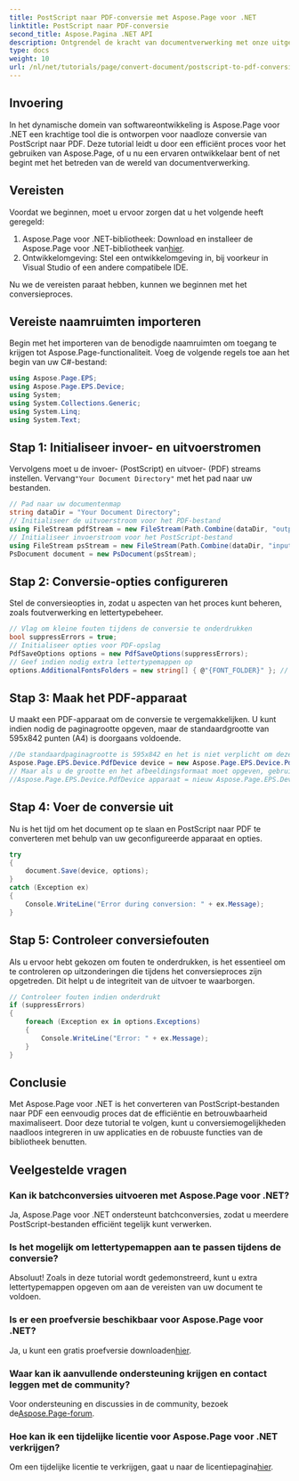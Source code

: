 ```yaml
---
title: PostScript naar PDF-conversie met Aspose.Page voor .NET
linktitle: PostScript naar PDF-conversie
second_title: Aspose.Pagina .NET API
description: Ontgrendel de kracht van documentverwerking met onze uitgebreide tutorial over het converteren van PostScript-bestanden naar PDF met Aspose.Page voor .NET. Deze stapsgewijze handleiding leidt u door het instellen van invoer- en uitvoerstromen.
type: docs
weight: 10
url: /nl/net/tutorials/page/convert-document/postscript-to-pdf-conversion/
---
```

## Invoering

In het dynamische domein van softwareontwikkeling is Aspose.Page voor .NET een krachtige tool die is ontworpen voor naadloze conversie van PostScript naar PDF. Deze tutorial leidt u door een efficiënt proces voor het gebruiken van Aspose.Page, of u nu een ervaren ontwikkelaar bent of net begint met het betreden van de wereld van documentverwerking.

## Vereisten

Voordat we beginnen, moet u ervoor zorgen dat u het volgende heeft geregeld:

1.  Aspose.Page voor .NET-bibliotheek: Download en installeer de Aspose.Page voor .NET-bibliotheek van[hier](https://releases.aspose.com/page/net/).
2. Ontwikkelomgeving: Stel een ontwikkelomgeving in, bij voorkeur in Visual Studio of een andere compatibele IDE.

Nu we de vereisten paraat hebben, kunnen we beginnen met het conversieproces.

## Vereiste naamruimten importeren

Begin met het importeren van de benodigde naamruimten om toegang te krijgen tot Aspose.Page-functionaliteit. Voeg de volgende regels toe aan het begin van uw C#-bestand:

```csharp
using Aspose.Page.EPS;
using Aspose.Page.EPS.Device;
using System;
using System.Collections.Generic;
using System.Linq;
using System.Text;
```

## Stap 1: Initialiseer invoer- en uitvoerstromen

 Vervolgens moet u de invoer- (PostScript) en uitvoer- (PDF) streams instellen. Vervang`"Your Document Directory"` met het pad naar uw bestanden.

```csharp
// Pad naar uw documentenmap
string dataDir = "Your Document Directory";
// Initialiseer de uitvoerstroom voor het PDF-bestand
using FileStream pdfStream = new FileStream(Path.Combine(dataDir, "outputPDF_out.pdf"), FileMode.Create, FileAccess.Write);
// Initialiseer invoerstroom voor het PostScript-bestand
using FileStream psStream = new FileStream(Path.Combine(dataDir, "input.ps"), FileMode.Open, FileAccess.Read);
PsDocument document = new PsDocument(psStream);
```

## Stap 2: Conversie-opties configureren

Stel de conversieopties in, zodat u aspecten van het proces kunt beheren, zoals foutverwerking en lettertypebeheer.

```csharp
// Vlag om kleine fouten tijdens de conversie te onderdrukken
bool suppressErrors = true;
// Initialiseer opties voor PDF-opslag
PdfSaveOptions options = new PdfSaveOptions(suppressErrors);
// Geef indien nodig extra lettertypemappen op
options.AdditionalFontsFolders = new string[] { @"{FONT_FOLDER}" }; // Werk bij met het pad van uw lettertypemap
```

## Stap 3: Maak het PDF-apparaat

U maakt een PDF-apparaat om de conversie te vergemakkelijken. U kunt indien nodig de paginagrootte opgeven, maar de standaardgrootte van 595x842 punten (A4) is doorgaans voldoende.

```csharp
//De standaardpaginagrootte is 595x842 en het is niet verplicht om deze in te stellen in PdfDevice
Aspose.Page.EPS.Device.PdfDevice device = new Aspose.Page.EPS.Device.PdfDevice(pdfStream);
// Maar als u de grootte en het afbeeldingsformaat moet opgeven, gebruikt u de volgende regel
//Aspose.Page.EPS.Device.PdfDevice apparaat = nieuw Aspose.Page.EPS.Device.PdfDevice(pdfStream, nieuw System.Drawing.Size(595, 842));
```

## Stap 4: Voer de conversie uit

Nu is het tijd om het document op te slaan en PostScript naar PDF te converteren met behulp van uw geconfigureerde apparaat en opties.

```csharp
try
{
    document.Save(device, options);
}
catch (Exception ex)
{
    Console.WriteLine("Error during conversion: " + ex.Message);
}
```

## Stap 5: Controleer conversiefouten

Als u ervoor hebt gekozen om fouten te onderdrukken, is het essentieel om te controleren op uitzonderingen die tijdens het conversieproces zijn opgetreden. Dit helpt u de integriteit van de uitvoer te waarborgen.

```csharp
// Controleer fouten indien onderdrukt
if (suppressErrors)
{
    foreach (Exception ex in options.Exceptions)
    {
        Console.WriteLine("Error: " + ex.Message);
    }
}
```

## Conclusie

Met Aspose.Page voor .NET is het converteren van PostScript-bestanden naar PDF een eenvoudig proces dat de efficiëntie en betrouwbaarheid maximaliseert. Door deze tutorial te volgen, kunt u conversiemogelijkheden naadloos integreren in uw applicaties en de robuuste functies van de bibliotheek benutten.

## Veelgestelde vragen

### Kan ik batchconversies uitvoeren met Aspose.Page voor .NET?

Ja, Aspose.Page voor .NET ondersteunt batchconversies, zodat u meerdere PostScript-bestanden efficiënt tegelijk kunt verwerken.

### Is het mogelijk om lettertypemappen aan te passen tijdens de conversie?

Absoluut! Zoals in deze tutorial wordt gedemonstreerd, kunt u extra lettertypemappen opgeven om aan de vereisten van uw document te voldoen.

### Is er een proefversie beschikbaar voor Aspose.Page voor .NET?

 Ja, u kunt een gratis proefversie downloaden[hier](https://releases.aspose.com/).

### Waar kan ik aanvullende ondersteuning krijgen en contact leggen met de community?

 Voor ondersteuning en discussies in de community, bezoek de[Aspose.Page-forum](https://forum.aspose.com/c/page/39).

### Hoe kan ik een tijdelijke licentie voor Aspose.Page voor .NET verkrijgen?

 Om een tijdelijke licentie te verkrijgen, gaat u naar de licentiepagina[hier](https://purchase.conholdate.com/temporary-license/).